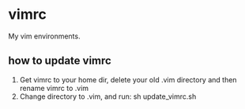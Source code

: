 # vimrc

My vim environments.

## how to update vimrc

1. Get vimrc to your home dir, delete your old .vim directory and then rename vimrc to .vim
2. Change directory to .vim, and run: sh update_vimrc.sh
